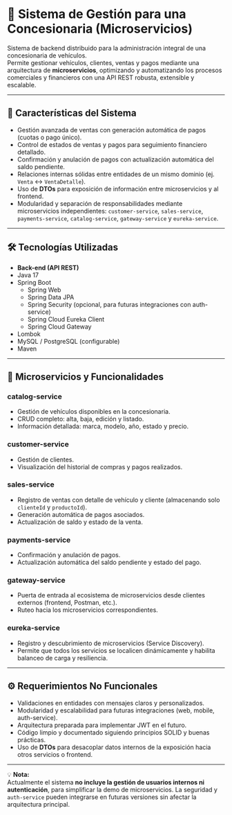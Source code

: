 # 🚗 Sistema de Gestión para una Concesionaria (Microservicios)

Sistema de backend distribuido para la administración integral de una concesionaria de vehículos.  
Permite gestionar vehículos, clientes, ventas y pagos mediante una arquitectura de **microservicios**, optimizando y automatizando los procesos comerciales y financieros con una API REST robusta, extensible y escalable.

---

## 🌟 Características del Sistema
- Gestión avanzada de ventas con generación automática de pagos (cuotas o pago único).  
- Control de estados de ventas y pagos para seguimiento financiero detallado.  
- Confirmación y anulación de pagos con actualización automática del saldo pendiente.  
- Relaciones internas sólidas entre entidades de un mismo dominio (ej. `Venta` ↔ `VentaDetalle`).  
- Uso de **DTOs** para exposición de información entre microservicios y al frontend.  
- Modularidad y separación de responsabilidades mediante microservicios independientes: `customer-service`, `sales-service`, `payments-service`, `catalog-service`, `gateway-service` y `eureka-service`.  

---

## 🛠️ Tecnologías Utilizadas
- **Back-end (API REST)**  
- Java 17  
- Spring Boot  
  - Spring Web  
  - Spring Data JPA  
  - Spring Security (opcional, para futuras integraciones con auth-service)  
  - Spring Cloud Eureka Client  
  - Spring Cloud Gateway  
- Lombok  
- MySQL / PostgreSQL (configurable)  
- Maven  

---

## 📝 Microservicios y Funcionalidades

### **catalog-service**
- Gestión de vehículos disponibles en la concesionaria.  
- CRUD completo: alta, baja, edición y listado.  
- Información detallada: marca, modelo, año, estado y precio.  

### **customer-service**
- Gestión de clientes.  
- Visualización del historial de compras y pagos realizados.  

### **sales-service**
- Registro de ventas con detalle de vehículo y cliente (almacenando solo `clienteId` y `productoId`).  
- Generación automática de pagos asociados.  
- Actualización de saldo y estado de la venta.  

### **payments-service**
- Confirmación y anulación de pagos.  
- Actualización automática del saldo pendiente y estado del pago.  

### **gateway-service**
- Puerta de entrada al ecosistema de microservicios desde clientes externos (frontend, Postman, etc.).  
- Ruteo hacia los microservicios correspondientes.  

### **eureka-service**
- Registro y descubrimiento de microservicios (Service Discovery).  
- Permite que todos los servicios se localicen dinámicamente y habilita balanceo de carga y resiliencia.  

---

## ⚙️ Requerimientos No Funcionales
- Validaciones en entidades con mensajes claros y personalizados.  
- Modularidad y escalabilidad para futuras integraciones (web, mobile, auth-service).  
- Arquitectura preparada para implementar JWT en el futuro.  
- Código limpio y documentado siguiendo principios SOLID y buenas prácticas.  
- Uso de **DTOs** para desacoplar datos internos de la exposición hacia otros servicios o frontend.  

---

💡 **Nota:**  
Actualmente el sistema **no incluye la gestión de usuarios internos ni autenticación**, para simplificar la demo de microservicios. La seguridad y `auth-service` pueden integrarse en futuras versiones sin afectar la arquitectura principal.

